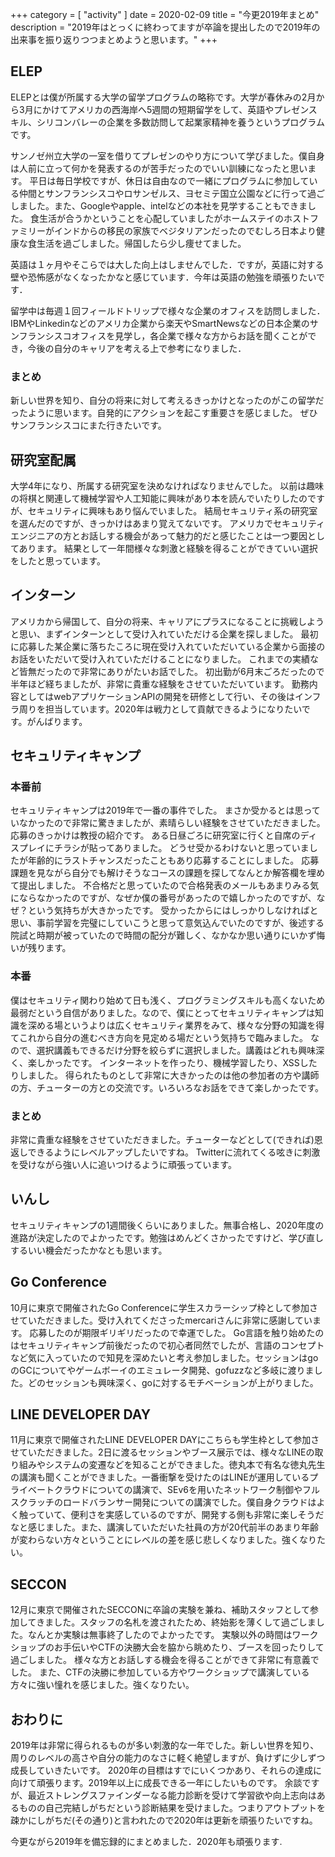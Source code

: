 +++
category = [ "activity" ]
date = 2020-02-09
title = "今更2019年まとめ"
description = "2019年はとっくに終わってますが卒論を提出したので2019年の出来事を振り返りつつまとめようと思います。"
+++

<!--more-->

## ELEP
ELEPとは僕が所属する大学の留学プログラムの略称です。大学が春休みの2月から3月にかけてアメリカの西海岸へ5週間の短期留学をして、英語やプレゼンスキル、シリコンバレーの企業を多数訪問して起業家精神を養うというプログラムです。

サンノゼ州立大学の一室を借りてプレゼンのやり方について学びました。僕自身は人前に立って何かを発表するのが苦手だったのでいい訓練になったと思います。
平日は毎日学校ですが、休日は自由なので一緒にプログラムに参加している仲間とサンフランシスコやロサンゼルス、ヨセミテ国立公園などに行って過ごしました。また、Googleやapple、intelなどの本社を見学することもできました。
食生活が合うかということを心配していましたがホームステイのホストファミリーがインドからの移民の家族でベジタリアンだったのでむしろ日本より健康な食生活を過ごしました。帰国したら少し痩せてました。

英語は１ヶ月やそこらでは大した向上はしませんでした．ですが，英語に対する壁や恐怖感がなくなったかなと感じています．今年は英語の勉強を頑張りたいです．

留学中は毎週１回フィールドトリップで様々な企業のオフィスを訪問しました．IBMやLinkedinなどのアメリカ企業から楽天やSmartNewsなどの日本企業のサンフランシスコオフィスを見学し，各企業で様々な方からお話を聞くことができ，今後の自分のキャリアを考える上で参考になりました．
### まとめ
新しい世界を知り、自分の将来に対して考えるきっかけとなったのがこの留学だったように思います。自発的にアクションを起こす重要さを感じました。
ぜひサンフランシスコにまた行きたいです。

## 研究室配属
大学4年になり、所属する研究室を決めなければなりませんでした。
以前は趣味の将棋と関連して機械学習や人工知能に興味があり本を読んでいたりしたのですが、セキュリティに興味もあり悩んでいました。
結局セキュリティ系の研究室を選んだのですが、きっかけはあまり覚えてないです。
アメリカでセキュリティエンジニアの方とお話しする機会があって魅力的だと感じたことは一つ要因としてあります。
結果として一年間様々な刺激と経験を得ることができていい選択をしたと思っています。

## インターン
アメリカから帰国して、自分の将来、キャリアにプラスになることに挑戦しようと思い、まずインターンとして受け入れていただける企業を探しました。
最初に応募した某企業に落ちたころに現在受け入れていただいている企業から面接のお話をいただいて受け入れていただけることになりました。
これまでの実績など皆無だったので非常にありがたいお話でした。
初出勤が6月末ごろだったので半年ほど経ちましたが、非常に貴重な経験をさせていただいています。
勤務内容としてはwebアプリケーションAPIの開発を研修として行い、その後はインフラ周りを担当しています。2020年は戦力として貢献できるようになりたいです。がんばります。

## セキュリティキャンプ
### 本番前
セキュリティキャンプは2019年で一番の事件でした。
まさか受かるとは思っていなかったので非常に驚きましたが、素晴らしい経験をさせていただきました。
応募のきっかけは教授の紹介です。
ある日昼ごろに研究室に行くと自席のディスプレイにチラシが貼ってありました。
どうせ受かるわけないと思っていましたが年齢的にラストチャンスだったこともあり応募することにしました。
応募課題を見ながら自分でも解けそうなコースの課題を探してなんとか解答欄を埋めて提出しました。
不合格だと思っていたので合格発表のメールもあまりみる気にならなかったのですが、なぜか僕の番号があったので嬉しかったのですが、なぜ？という気持ちが大きかったです。
受かったからにはしっかりしなければと思い、事前学習を完璧にしていこうと思って意気込んでいたのですが、後述する院試と時期が被っていたので時間の配分が難しく、なかなか思い通りにいかず悔いが残ります。

### 本番
僕はセキュリティ関わり始めて日も浅く、プログラミングスキルも高くないため最弱だという自信がありました。なので、僕にとってセキュリティキャンプは知識を深める場というよりは広くセキュリティ業界をみて、様々な分野の知識を得てこれから自分の進むべき方向を見定める場だという気持ちで臨みました。
なので、選択講義もできるだけ分野を絞らずに選択しました。講義はどれも興味深く、楽しかったです。
インターネットを作ったり、機械学習したり、XSSしたりしました。
得られたものとして非常に大きかったのは他の参加者の方や講師の方、チューターの方との交流です。いろいろなお話をできて楽しかったです。

### まとめ
非常に貴重な経験をさせていただきました。チューターなどとして(できれば)恩返しできるようにレベルアップしたいですね。
Twitterに流れてくる呟きに刺激を受けながら強い人に追いつけるように頑張っています。

## いんし
セキュリティキャンプの1週間後くらいにありました。無事合格し、2020年度の進路が決定したのでよかったです。勉強はめんどくさかったですけど、学び直しするいい機会だったかなとも思います。

## Go Conference
10月に東京で開催されたGo Conferenceに学生スカラーシップ枠として参加させていただきました。受け入れてくださったmercariさんに非常に感謝しています。
応募したのが期限ギリギリだったので幸運でした。
Go言語を触り始めたのはセキュリティキャンプ前後だったので初心者同然でしたが、言語のコンセプトなど気に入っていたので知見を深めたいと考え参加しました。セッションはgoのGCについてやゲームボーイのエミュレータ開発、gofuzzなど多岐に渡りました。どのセッションも興味深く、goに対するモチベーションが上がりました。

## LINE DEVELOPER DAY
11月に東京で開催されたLINE DEVELOPER DAYにこちらも学生枠として参加させていただきました。2日に渡るセッションやブース展示では、様々なLINEの取り組みやシステムの変遷などを知ることができました。徳丸本で有名な徳丸先生の講演も聞くことができました。一番衝撃を受けたのはLINEが運用しているプライベートクラウドについての講演で、SEv6を用いたネットワーク制御やフルスクラッチのロードバランサー開発についての講演でした。僕自身クラウドはよく触っていて、便利さを実感しているのですが、開発する側も非常に楽しそうだなと感じました。また、講演していただいた社員の方が20代前半のあまり年齢が変わらない方々ということにレベルの差を感じ悲しくなりました。強くなりたい。

## SECCON
12月に東京で開催されたSECCONに卒論の実験を兼ね、補助スタッフとして参加してきました。スタッフの名札を渡されたため、終始影を薄くして過ごしました。なんとか実験は無事終了したのでよかったです。
実験以外の時間はワークショップのお手伝いやCTFの決勝大会を脇から眺めたり、ブースを回ったりして過ごしました。
様々な方とお話しする機会を得ることができて非常に有意義でした。
また、CTFの決勝に参加している方やワークショップで講演している方々に強い憧れを感じました。強くなりたい。

## おわりに
2019年は非常に得られるものが多い刺激的な一年でした。新しい世界を知り、周りのレベルの高さや自分の能力のなさに軽く絶望しますが、負けずに少しずつ成長していきたいです。
2020年の目標はすでにいくつかあり、それらの達成に向けて頑張ります。2019年以上に成長できる一年にしたいものです。
余談ですが、最近ストレングスファインダーなる能力診断を受けて学習欲や向上志向はあるものの自己完結しがちだという診断結果を受けました。つまりアウトプットを疎かにしがちだ(その通り)と言われたので2020年は更新を頑張りたいですね。

今更ながら2019年を備忘録的にまとめました．2020年も頑張ります.
